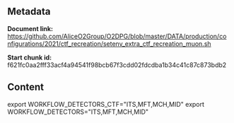 ## Metadata

**Document link:** https://github.com/AliceO2Group/O2DPG/blob/master/DATA/production/configurations/2021/ctf_recreation/setenv_extra_ctf_recreation_muon.sh

**Start chunk id:** f621fc0aa2fff33acf4a94541f98bcb67f3cdd02fdcdba1b34c41c87c873bdb2

## Content

export WORKFLOW_DETECTORS_CTF="ITS,MFT,MCH,MID"
export WORKFLOW_DETECTORS="ITS,MFT,MCH,MID"